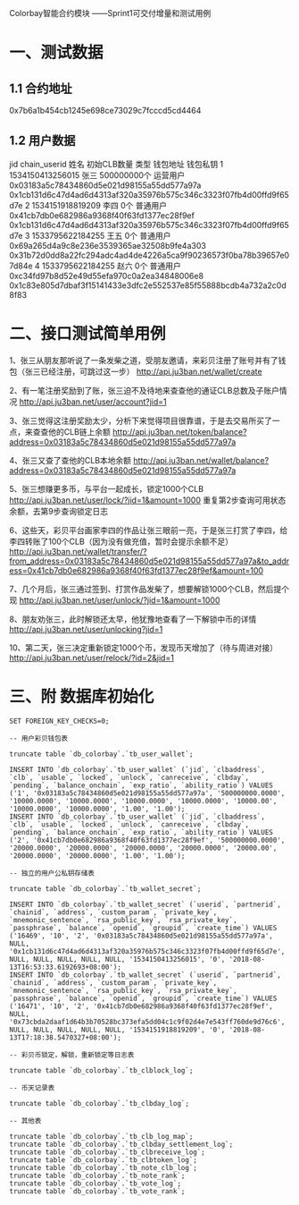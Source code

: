 Colorbay智能合约模块
——Sprint1可交付增量和测试用例
# 一、测试数据
## 1.1 合约地址
0x7b6a1b454cb1245e698ce73029c7fcccd5cd4464

## 1.2 用户数据
jid	chain_userid	姓名	初始CLB数量	类型	钱包地址	钱包私钥
1	1534150413256015	张三	500000000个	运营用户	0x03183a5c78434860d5e021d98155a55dd577a97a	0x1cb131d6c47d4ad6d4313af320a35976b575c346c3323f07fb4d00ffd9f65d7e
2	1534151918819209	李四	0个	普通用户	0x41cb7db0e682986a9368f40f63fd1377ec28f9ef	0x1cb131d6c47d4ad6d4313af320a35976b575c346c3323f07fb4d00ffd9f65d7e
3	1533795622184255	王五	0个	普通用户	0x69a265d4a9c8e236e3539365ae32508b9fe4a303	0x31b72d0dd8a22fc294adc4ad4de4226a5ca9f90236573f0ba78b39657e07d84e
4	1533795622184255	赵六	0个	普通用户	0xc34fd97b8d52e49d55efa970c0a2ea34848006e8	0x1c83e805d7dbaf3f15141433e3dfc2e552537e85f55888bcdb4a732a2c0d8f83

# 二、接口测试简单用例
1、张三从朋友那听说了一条发柴之道，受朋友邀请，来彩贝注册了账号并有了钱包（张三已经注册，可跳过这一步）
http://api.ju3ban.net/wallet/create

2、有一笔注册奖励到了账，张三迫不及待地来查查他的通证CLB总数及子账户情况
http://api.ju3ban.net/user/account?jid=1

3、张三觉得这注册奖励太少，分析下来觉得项目很靠谱，于是去交易所买了一点，来查查他的CLB链上余额
http://api.ju3ban.net/token/balance?address=0x03183a5c78434860d5e021d98155a55dd577a97a

4、张三又查了查他的CLB本地余额
http://api.ju3ban.net/wallet/balance?address=0x03183a5c78434860d5e021d98155a55dd577a97a

5、张三想赚更多币，与平台一起成长，锁定1000个CLB
http://api.ju3ban.net/user/lock/?jid=1&amount=1000
重复第2步查询可用状态余额，去第9步查询锁定日志

6、这些天，彩贝平台画家李四的作品让张三眼前一亮，于是张三打赏了李四，给李四转账了100个CLB（因为没有做充值，暂时会提示余额不足）
http://api.ju3ban.net/wallet/transfer/?from_address=0x03183a5c78434860d5e021d98155a55dd577a97a&to_address=0x41cb7db0e682986a9368f40f63fd1377ec28f9ef&amount=100

7、几个月后，张三通过签到、打赏作品发柴了，想要解锁1000个CLB，然后提个现
http://api.ju3ban.net/user/unlock/?jid=1&amount=1000

8、朋友劝张三，此时解锁还太早，他犹豫地查看了一下解锁中币的详情
http://api.ju3ban.net/user/unlocking?jid=1

10、第二天，张三决定重新锁定1000个币，发现币天增加了（待与周进对接）
http://api.ju3ban.net/user/relock/?id=2&jid=1

# 三、附 数据库初始化
```
SET FOREIGN_KEY_CHECKS=0;

-- 用户彩贝钱包表

truncate table `db_colorbay`.`tb_user_wallet`;

INSERT INTO `db_colorbay`.`tb_user_wallet` (`jid`, `clbaddress`, `clb`, `usable`, `locked`, `unlock`, `canreceive`, `clbday`, `pending`, `balance_onchain`, `exp_ratio`, `ability_ratio`) VALUES ('1', '0x03183a5c78434860d5e021d98155a55dd577a97a', '500000000.0000', '10000.0000', '10000.0000', '10000.0000', '10000.0000', '10000.00', '10000.0000', '10000.0000', '1.00', '1.00');
INSERT INTO `db_colorbay`.`tb_user_wallet` (`jid`, `clbaddress`, `clb`, `usable`, `locked`, `unlock`, `canreceive`, `clbday`, `pending`, `balance_onchain`, `exp_ratio`, `ability_ratio`) VALUES ('2', '0x41cb7db0e682986a9368f40f63fd1377ec28f9ef', '500000000.0000', '20000.0000', '20000.0000', '20000.0000', '20000.0000', '20000.00', '20000.0000', '20000.0000', '1.00', '1.00');

-- 独立的用户公私钥存储表

truncate table `db_colorbay`.`tb_wallet_secret`;

INSERT INTO `db_colorbay`.`tb_wallet_secret` (`userid`, `partnerid`, `chainid`, `address`, `custom_param`, `private_key`, `mnemonic_sentence`, `rsa_public_key`, `rsa_private_key`, `passphrase`, `balance`, `openid`, `groupid`, `create_time`) VALUES ('16469', '10', '2', '0x03183a5c78434860d5e021d98155a55dd577a97a', NULL, '0x1cb131d6c47d4ad6d4313af320a35976b575c346c3323f07fb4d00ffd9f65d7e', NULL, NULL, NULL, NULL, NULL, '1534150413256015', '0', '2018-08-13T16:53:33.6192693+08:00');
INSERT INTO `db_colorbay`.`tb_wallet_secret` (`userid`, `partnerid`, `chainid`, `address`, `custom_param`, `private_key`, `mnemonic_sentence`, `rsa_public_key`, `rsa_private_key`, `passphrase`, `balance`, `openid`, `groupid`, `create_time`) VALUES ('16471', '10', '2', '0x41cb7db0e682986a9368f40f63fd1377ec28f9ef', NULL, '0x73cbda2daaf1d64b3b70528bc373efa5dd04c1c9f02d4e7e543ff760de9d76c6', NULL, NULL, NULL, NULL, NULL, '1534151918819209', '0', '2018-08-13T17:18:38.5470327+08:00');

-- 彩贝币锁定，解锁，重新锁定等日志表

truncate table `db_colorbay`.`tb_clblock_log`;

-- 币天记录表

truncate table `db_colorbay`.`tb_clbday_log`;

-- 其他表

truncate table `db_colorbay`.`tb_clb_log_map`;
truncate table `db_colorbay`.`tb_clbday_settlement_log`;
truncate table `db_colorbay`.`tb_clbreceive_log`;
truncate table `db_colorbay`.`tb_clbtoken_log`;
truncate table `db_colorbay`.`tb_note_clb_log`;
truncate table `db_colorbay`.`tb_note_rank`;
truncate table `db_colorbay`.`tb_vote_log`;
truncate table `db_colorbay`.`tb_vote_rank`;
```
